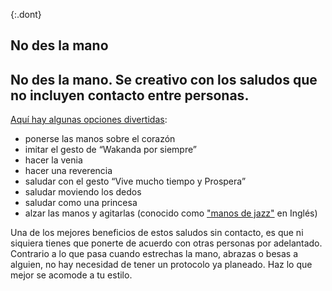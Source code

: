 {:.dont}
## No des la mano

## No des la mano. Se creativo con los saludos que no incluyen contacto entre personas.

[Aquí hay algunas opciones divertidas](https://twitter.com/figgyjam/status/1234659499169857536): 

- ponerse las manos sobre el corazón 
- imitar el gesto de “Wakanda por siempre” 
- hacer la venia
- hacer una reverencia 
- saludar con el gesto “Vive mucho tiempo y Prospera” 
- saludar moviendo los dedos
- saludar como una princesa 
- alzar las manos y agitarlas (conocido como ["manos de jazz"](https://www.thebroadwaybeat.com/post/cdc-urges-citizens-to-avoid-spreading-coronavirus-by-greeting-exclusively-with-jazz-hands) en Inglés)

Una de los mejores beneficios de estos saludos sin contacto, es que ni siquiera tienes que ponerte de acuerdo con otras personas por adelantado. Contrario a lo que pasa cuando estrechas la mano, abrazas o besas a alguien, no hay necesidad de tener un protocolo ya planeado. Haz lo que mejor se acomode a tu estilo.
